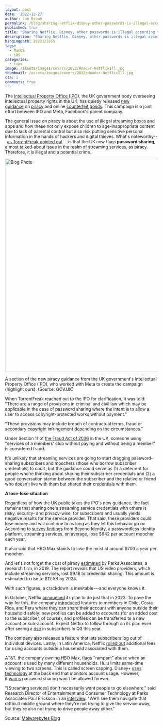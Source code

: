 ```yaml
---
layout: post
date: '2022-12-27'
author: Jon Brown
permalink: /blog/sharing-netflix-disney-other-passwords-is-illegal-according-to-new-guidance/
published: true
title: "Sharing Netflix, Disney, other passwords is illegal according to new guidance"
description: "Sharing Netflix, Disney, other passwords is illegal according to new guidance"
blogimgpath: 20221226Sh
tags:
  - MacOS
  - iOS
categories:
  - tips
image: /assets/images/covers/2022/Header-NetflixIll.jpg
thumbnail: /assets/images/covers/2022/Header-NetflixIll.jpg
cta: 1
comments: true
---
```

The [Intellectual Property Office
(IPO)](https://www.gov.uk/government/organisations/intellectual-property-office),
the UK government body overseeing intellectual property rights in the
UK, has quietly released [new
guidance](https://www.gov.uk/government/publications/meta-counterfeit-and-piracy-campaign) on [piracy](https://www.gov.uk/government/publications/meta-counterfeit-and-piracy-campaign/the-effect-of-piracy) and
online [counterfeit
goods](https://www.gov.uk/government/publications/meta-counterfeit-and-piracy-campaign/the-effect-of-counterfeit-goods).
This campaign is a joint effort between IPO and Meta, Facebook's parent
company.

The general issue on piracy is about the use of [illegal streaming
boxes](https://www.which.co.uk/reviews/tv-streamers/article/kodi-boxes-everything-you-need-to-know-aFF265I905eN) and
apps and how these not only expose children to age-inappropriate content
due to lack of parental control but also risk putting sensitive personal
information in the hands of hackers and digital thieves. What\'s
noteworthy---[as TorrentFreak pointed
out](https://torrentfreak.com/uk-govt-netflix-password-sharing-is-illegal-potentially-criminal-fraud-221219/)---is
that the UK now flags **password sharing**, a most talked-about issue in
the realm of streaming services, as piracy. Therefore, it is illegal and
a potential crime.

<img alt="Blog Photo" src="{{ site.site_cdn }}/assets/images/blog/2022/20221226Sh/image1.png" class="img-fluid rounded m-2" width="700" />

A section of the new piracy guidance from
the UK government's Intellectual Property Office (IPO), who worked with
Meta to create the campaign (highlight ours). (Source: GOV.UK)

When TorrentFreak reached out to the IPO for clarification, it was told:
\"There are a range of provisions in criminal and civil law which may be
applicable in the case of password sharing where the intent is to allow
a user to access copyright-protected works without payment.\"

\"These provisions may include breach of contractual terms, fraud or
secondary copyright infringement depending on the circumstances.\"

Under Section 11 of [the Fraud Act of
2006](https://www.cps.gov.uk/legal-guidance/fraud-act-2006) in the UK,
someone using \"services of a members\' club without paying and without
being a member\" is considered fraud.

It\'s unlikely that streaming services are going to start dragging
password-sharing subscribers and moochers (those who borrow subscriber
credentials) to court, but the guidance could serve as (1) a deterrent
for people who're thinking about sharing their subscriber credentials
and (2) a good conversation starter between the subscriber and the
relative or friend who doesn\'t live with them but shared their
credentials with them.

**A lose-lose situation**

Regardless of how the UK public takes the IPO's new guidance, the fact
remains that sharing one's streaming service credentials with others is
risky, security- and privacy-wise, for subscribers and usually yields
negative results for the service provider. That said, these providers
could lose money and will continue to as long as they let this behavior
go on. According to [survey
findings](https://www.beyondidentity.com/blog/moochers-accounts) from
Beyond Identity, a passwordless identity platform, streaming services,
on average, lose \$642 per account moocher each year. 

It also said that HBO Max stands to lose the most at around \$700 a year
per moocher.

And let's not forget the cost of
piracy [estimated](https://www.parksassociates.com/blog/article/pr-01152020#:~:text=This%20report%20complements%20a%202019,to%20piracy%20in%20North%20America.) by
Parks Associates, a research firm, in 2019. The report reveals that US
video providers, which include streaming services, lost \$9.1B to
credential sharing. This amount is estimated to rise to \$12.5B by 2024.

With such figures, a crackdown is inevitable---and everyone knows it.

In October,
Netflix [announced](https://www.theverge.com/2022/10/18/23411275/netflix-password-sharing-ad-supported-launch-crackdown-adds-subscribers) its
plan to do just that in 2023. To pave the way for this, the
company [introduced](https://about.netflix.com/en/news/paying-to-share-netflix-outside-your-household) features
to members in Chile, Costa Rica, and Peru where they can share their
account with anyone outside their household safely: new profiles can be
added to accounts (for an added cost to the subscriber, of course), and
profiles can be transferred to a new account or sub-account. Expect
Netflix to follow through on its plan even after seeing
a [rise](https://www.screendaily.com/news/netflix-reports-241m-global-subs-gain-in-q3-first-increase-of-2022/) in
subscribers in Q3 this year.

The company also released a feature that lets subscribers log out of
individual devices. Lastly, in Latin America, Netflix [rolled
out](https://nerdist.com/article/netflix-stopping-password-sharing-with-price-increases/) additional
fees for using accounts outside a household associated with them.

AT&T, the company owning HBO
Max, [flags](https://www.marketingbrew.com/stories/2022/05/03/a-crackdown-on-streaming-service-password-sharing-is-coming) \"rampant\"
abuse when an account is used by many different households. Hulu limits
same-time viewing to two screens. This is called screen capping.
Disney+ [uses
technology](https://www.cbr.com/disney-plus-password-sharing-bob-iger/) at
the back end that monitors account usage. However,
it [warns](https://www.narcity.com/disney-wont-allow-you-to-password-share-and-netflix-agrees) password
sharing won't be allowed forever.

\"\[Streaming services\] don't necessarily want people to go
elsewhere,\" said Research Director of Entertainment and Consumer
Technology at Parks Associates Paul Erickson in
an [interview](https://www.marketingbrew.com/stories/2022/05/03/a-crackdown-on-streaming-service-password-sharing-is-coming).
\"We\'ll see them navigate that difficult middle ground where they're
not trying to give the service away, but they're also not trying to
drive people away either.\"

Source: [Malwarebytes
Blog](https://www.malwarebytes.com/blog/news/2022/12/sharing-netflix-disney-passwords-is-illegal-according-to-new-guidance)


